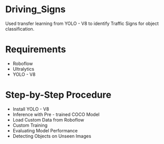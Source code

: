 # Driving_Signs
Used transfer learning from YOLO - V8 to identify Traffic Signs for object classification.

# Requirements

* Roboflow
* Ultralytics
* YOLO - V8

# Step-by-Step Procedure

* Install YOLO - V8
* Inference with Pre - trained COCO Model
* Load Custom Data from Roboflow
* Custom Training
* Evaluating Model Performance
* Detecting Objects on Unseen Images

